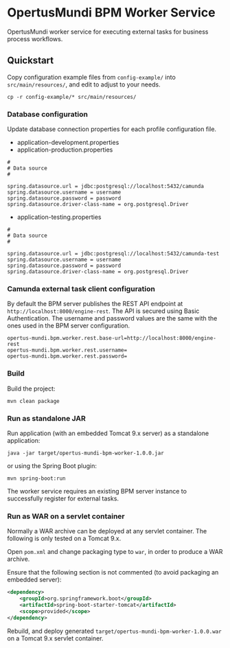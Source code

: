 # OpertusMundi BPM Worker Service

OpertusMundi worker service for executing external tasks for business process workflows.

## Quickstart

Copy configuration example files from `config-example/` into `src/main/resources/`, and edit to adjust to your needs.

`cp -r config-example/* src/main/resources/`

### Database configuration

Update database connection properties for each profile configuration file.

* application-development.properties
* application-production.properties

```properties
#
# Data source
#

spring.datasource.url = jdbc:postgresql://localhost:5432/camunda
spring.datasource.username = username
spring.datasource.password = password
spring.datasource.driver-class-name = org.postgresql.Driver
```

* application-testing.properties

```properties
#
# Data source
#

spring.datasource.url = jdbc:postgresql://localhost:5432/camunda-test
spring.datasource.username = username
spring.datasource.password = password
spring.datasource.driver-class-name = org.postgresql.Driver
```

### Camunda external task client configuration

By default the BPM server publishes the REST API endpoint at `http://localhost:8000/engine-rest`. The API is secured using Basic Authentication. The username and password values are the same with the ones used in the BPM server configuration.

```properties
opertus-mundi.bpm.worker.rest.base-url=http://localhost:8000/engine-rest
opertus-mundi.bpm.worker.rest.username=
opertus-mundi.bpm.worker.rest.password=
```

### Build

Build the project:

`mvn clean package`

### Run as standalone JAR

Run application (with an embedded Tomcat 9.x server) as a standalone application:

`java -jar target/opertus-mundi-bpm-worker-1.0.0.jar`

or using the Spring Boot plugin:

`mvn spring-boot:run`

The worker service requires an existing BPM server instance to successfully register for external tasks. 

### Run as WAR on a servlet container

Normally a WAR archive can be deployed at any servlet container. The following is only tested on a Tomcat 9.x.

Open `pom.xml` and change packaging type to `war`, in order to produce a WAR archive.

Ensure that the following section is not commented (to avoid packaging an embedded server):

```xml
<dependency>
    <groupId>org.springframework.boot</groupId>
    <artifactId>spring-boot-starter-tomcat</artifactId>
    <scope>provided</scope>
</dependency>    
```

Rebuild, and deploy generated `target/opertus-mundi-bpm-worker-1.0.0.war` on a Tomcat 9.x servlet container.
